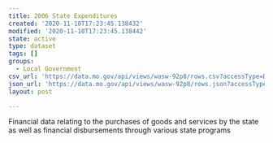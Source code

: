```yaml
---
title: 2006 State Expenditures
created: '2020-11-10T17:23:45.138432'
modified: '2020-11-10T17:23:45.138442'
state: active
type: dataset
tags: []
groups:
  - Local Government
csv_url: 'https://data.mo.gov/api/views/wasw-92p8/rows.csv?accessType=DOWNLOAD'
json_url: 'https://data.mo.gov/api/views/wasw-92p8/rows.json?accessType=DOWNLOAD'
layout: post

---
```

Financial data relating to the purchases of goods and services by the state as well as financial disbursements through various state programs
